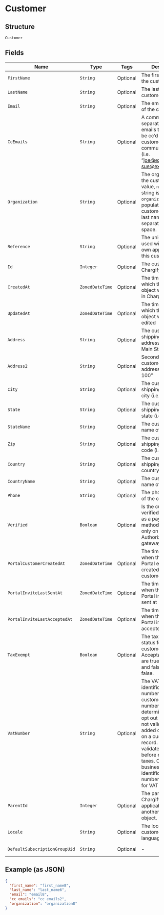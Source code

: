 
# Customer

## Structure

`Customer`

## Fields

| Name | Type | Tags | Description | Getter | Setter |
|  --- | --- | --- | --- | --- | --- |
| `FirstName` | `String` | Optional | The first name of the customer | String getFirstName() | setFirstName(String firstName) |
| `LastName` | `String` | Optional | The last name of the customer | String getLastName() | setLastName(String lastName) |
| `Email` | `String` | Optional | The email address of the customer | String getEmail() | setEmail(String email) |
| `CcEmails` | `String` | Optional | A comma-separated list of emails that should be cc’d on all customer communications (i.e. “joe@example.com, sue@example.com”) | String getCcEmails() | setCcEmails(String ccEmails) |
| `Organization` | `String` | Optional | The organization of the customer. If no value, `null` or empty string is provided, `organization` will be populated with the customer's first and last name, separated with a space. | String getOrganization() | setOrganization(String organization) |
| `Reference` | `String` | Optional | The unique identifier used within your own application for this customer | String getReference() | setReference(String reference) |
| `Id` | `Integer` | Optional | The customer ID in Chargify | Integer getId() | setId(Integer id) |
| `CreatedAt` | `ZonedDateTime` | Optional | The timestamp in which the customer object was created in Chargify | ZonedDateTime getCreatedAt() | setCreatedAt(ZonedDateTime createdAt) |
| `UpdatedAt` | `ZonedDateTime` | Optional | The timestamp in which the customer object was last edited | ZonedDateTime getUpdatedAt() | setUpdatedAt(ZonedDateTime updatedAt) |
| `Address` | `String` | Optional | The customer’s shipping street address (i.e. “123 Main St.”) | String getAddress() | setAddress(String address) |
| `Address2` | `String` | Optional | Second line of the customer’s shipping address i.e. “Apt. 100” | String getAddress2() | setAddress2(String address2) |
| `City` | `String` | Optional | The customer’s shipping address city (i.e. “Boston”) | String getCity() | setCity(String city) |
| `State` | `String` | Optional | The customer’s shipping address state (i.e. “MA”) | String getState() | setState(String state) |
| `StateName` | `String` | Optional | The customer's full name of state | String getStateName() | setStateName(String stateName) |
| `Zip` | `String` | Optional | The customer’s shipping address zip code (i.e. “12345”) | String getZip() | setZip(String zip) |
| `Country` | `String` | Optional | The customer shipping address country | String getCountry() | setCountry(String country) |
| `CountryName` | `String` | Optional | The customer's full name of country | String getCountryName() | setCountryName(String countryName) |
| `Phone` | `String` | Optional | The phone number of the customer | String getPhone() | setPhone(String phone) |
| `Verified` | `Boolean` | Optional | Is the customer verified to use ACH as a payment method. Available only on Authorize.Net gateway | Boolean getVerified() | setVerified(Boolean verified) |
| `PortalCustomerCreatedAt` | `ZonedDateTime` | Optional | The timestamp of when the Billing Portal entry was created at for the customer | ZonedDateTime getPortalCustomerCreatedAt() | setPortalCustomerCreatedAt(ZonedDateTime portalCustomerCreatedAt) |
| `PortalInviteLastSentAt` | `ZonedDateTime` | Optional | The timestamp of when the Billing Portal invite was last sent at | ZonedDateTime getPortalInviteLastSentAt() | setPortalInviteLastSentAt(ZonedDateTime portalInviteLastSentAt) |
| `PortalInviteLastAcceptedAt` | `ZonedDateTime` | Optional | The timestamp of when the Billing Portal invite was last accepted | ZonedDateTime getPortalInviteLastAcceptedAt() | setPortalInviteLastAcceptedAt(ZonedDateTime portalInviteLastAcceptedAt) |
| `TaxExempt` | `Boolean` | Optional | The tax exempt status for the customer. Acceptable values are true or 1 for true and false or 0 for false. | Boolean getTaxExempt() | setTaxExempt(Boolean taxExempt) |
| `VatNumber` | `String` | Optional | The VAT business identification number for the customer. This number is used to determine VAT tax opt out rules. It is not validated when added or updated on a customer record. Instead, it is validated via VIES before calculating taxes. Only valid business identification numbers will allow for VAT opt out. | String getVatNumber() | setVatNumber(String vatNumber) |
| `ParentId` | `Integer` | Optional | The parent ID in Chargify if applicable. Parent is another Customer object. | Integer getParentId() | setParentId(Integer parentId) |
| `Locale` | `String` | Optional | The locale for the customer to identify language-region | String getLocale() | setLocale(String locale) |
| `DefaultSubscriptionGroupUid` | `String` | Optional | - | String getDefaultSubscriptionGroupUid() | setDefaultSubscriptionGroupUid(String defaultSubscriptionGroupUid) |

## Example (as JSON)

```json
{
  "first_name": "first_name8",
  "last_name": "last_name6",
  "email": "email8",
  "cc_emails": "cc_emails2",
  "organization": "organization8"
}
```

